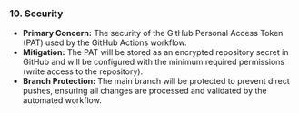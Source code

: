 ### 10. Security

- **Primary Concern:** The security of the GitHub Personal Access Token (PAT) used by the GitHub Actions workflow.
- **Mitigation:** The PAT will be stored as an encrypted repository secret in GitHub and will be configured with the minimum required permissions (write access to the repository).
- **Branch Protection:** The main branch will be protected to prevent direct pushes, ensuring all changes are processed and validated by the automated workflow.
